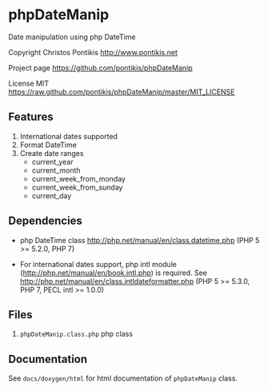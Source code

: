 # phpDateManip

Date manipulation using php DateTime

Copyright Christos Pontikis http://www.pontikis.net

Project page https://github.com/pontikis/phpDateManip

License MIT https://raw.github.com/pontikis/phpDateManip/master/MIT_LICENSE


## Features

1. International dates supported
2. Format DateTime
3. Create date ranges
    * current_year
    * current_month
    * current_week_from_monday
    * current_week_from_sunday
    * current_day


## Dependencies

* php DateTime class http://php.net/manual/en/class.datetime.php (PHP 5 >= 5.2.0, PHP 7)

* For international dates support, php intl module (http://php.net/manual/en/book.intl.php) is required. See http://php.net/manual/en/class.intldateformatter.php (PHP 5 >= 5.3.0, PHP 7, PECL intl >= 1.0.0)


## Files
 
1. ``phpDateManip.class.php`` php class


## Documentation

See ``docs/doxygen/html`` for html documentation of ``phpDateManip`` class. 